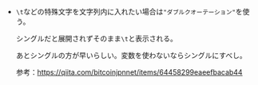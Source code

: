 - `\t`などの特殊文字を文字列内に入れたい場合は`"ダブルクオーテーション"`を使う。

  シングルだと展開されずそのまま`\t`と表示される。
  
  あとシングルの方が早いらしい。変数を使わないならシングルにすべし。
  
  参考：https://qiita.com/bitcoinjpnnet/items/64458299eaeefbacab44
